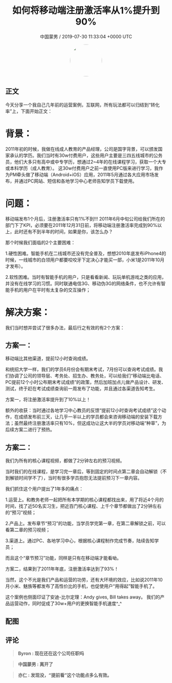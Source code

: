 <h1 align="center">如何将移动端注册激活率从1%提升到90%</h1>
<p align="center">
    <a>中国蒙男 / 2019-07-30 11:33:04 &#43;0000 UTC</a>
</p>

<div align="center">
    <img src="https://images.zsxq.com/FrN5Lo7wHC6ILeIOYoKx98J186BP?e=1590940799&amp;token=kIxbL07-8jAj8w1n4s9zv64FuZZNEATmlU_Vm6zD:t0lzHIlebWM7NxU8tA7XRrjXqCc=" width="100" height="100" style="border:1px solid;border-radius:50%; color:#ffffff"/>
</div>

## 正文

<div>
  

今天分享一个我自己几年前的运营案例，互联网，所有玩法都可以归结到“转化率”上，下面开始正文：


背景：
=============
2011年初的时候，我做在线成人教育的产品经理，公司是国字背景，可以颁发国家承认的学历。我们当时有30w付费用户，这些用户主要是三四五线城市的公务员，他们大多只有高中或中专学历，想通过2~4年的在线课程学习，获取一个大专或本科学历（成人教育）。
这30w付费用户之前一直使用PC版来进行学习，我作为PM牵头做了移动端（Android&#43;iOS）应用，2011年5月通过各大应用市场发布，并通过PC网站、短信和各地学习中心老师告知学员下载使用。


问题：
=============
移动端发布1个月后，注册激活率只有1%不到!!!
2011年6月中旬公司给我们所在的部门下了KPI，必须要在2011年12月31日前，将移动端注册激活率完成到90%以上，此时还有不到半年的时间，如果是你，该怎么办？

那个时候我们面临的2个主要困难：

1.硬性困难。智能手机在二线城市还没有完全普及，想想2010年底发布iPhone4的时候，一线城市的白领用户都要咬咬牙下定决心才能买一部，小米1是2011年10月才发布）。

2.软性困难。当时有智能手机的用户，只是看看新闻、玩玩单机游戏之类的应用，并没有在线学习的习惯。同时联通电信3G、移动伪3G的网络条件，也不允许有智能手机的用户在平时有太复杂的交互操作；


解决方案：
=============
我们当时想并尝试了很多办法，最后行之有效的有2个方案：

方案一：
-------------
移动端比其他渠道，提前12小时查询成绩。

和统招大学一样，我们的学员6月份会有期末考试，7月份可以查询考试成绩。我们协调了公司的领导层、考务处、招生办、教务处，可以给我们“移动端比电话、PC提前12个小时公布期末考试成绩”的政策，然后加班加点儿做产品设计、研发、测试，终于赶在考试成绩查询前一周发布了功能，并且通过各渠道告知考生。

方案一，将注册激活率提升到了10%以上！

额外的收获：当时通过各地学习中心教员的反馈“提前12小时查询考试成绩”这个动作，在成绩发布前三天，让几乎一半以上的学员都会来咨询移动端的安装下载方法；虽然最终注册激活率只有10%，但这成功让这大半的学员对移动端“种草”，为后续方案二进行了预热。

方案二：
-------------
我们为所有的核心课程视频，都做了2分钟左右的预习视频。

当时我们的在线课程，是学习完一章后，等到固定的时间点第二章会自动解锁（不到解锁时间学不了），当时有很多学员抱怨无法提前预习下一章内容。

我们抓住这个用户提出了1年多的痛点：

1.运营上。和教务老师一起把所有本学期的核心课程都找出来，用了将近4个月的时间，找了近50名实习生，把近百门核心课程、上千个章节都做出了2分钟左右的“预习”视频；

2.产品上。发布章节“预习”的功能，当学员学完第一章，在第二章解锁之前，可以看第二章的预习视频；

3.渠道上。通过PC、各地学习中心，根据核心课程制作完成节奏，陆续告知学员；

而且这个“章节预习”功能，同样是只有在移动端才能看呦。

方案二，结果到了2011年年底，注册激活率达到了93%！

当然，这个不光是我们产品和运营的功劳，还有大环境的效应，比如说2011年10月小米、魅族等都发布了高性价比的手机，也促使用户“用得起”智能手机了。

这个案例也侧面印证了安迪-比尔定理：Andy gives, Bill takes away。
我们的产品运营动作，同时促成了30w&#43;用户的更换智能手机速度^_^
</div>

## 配图
<div class="image" align="center">

</div>

## 评论

<div align="left">
<div>

<blockquote >
<span> <strong>Byron : 现在还在这个公司任职吗 </strong></span>
</blockquote>

<blockquote >
<span> <strong>中国蒙男 : 离开了 </strong></span>
</blockquote>

<blockquote >
<span> <strong>亦仁 : 发现没，“提前看”这个功能点多么有效。 </strong></span>
</blockquote>

</div>
</div>